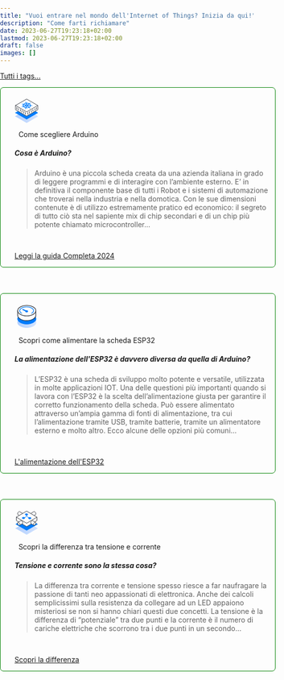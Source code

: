 ```yaml
---
title: "Vuoi entrare nel mondo dell'Internet of Things? Inizia da qui!"
description: "Come farti richiamare"
date: 2023-06-27T19:23:18+02:00
lastmod: 2023-06-27T19:23:18+02:00
draft: false
images: []
---
```

<style>
   .col-md-12 > article:nth-child(1) > h1:nth-child(1) {
   }
   .lead {
   padding-top:    5px;
   padding-bottom: 5px;
   padding-right: 10px;
   padding-left:  10px;
   }
   body {
   background-size: cover;
   background-repeat: no-repeat;
   margin: 0; 
   padding: 0;
   }
   h5 {
   font-weight: 700;
   }
   h3 {
   text-transform: uppercase;
   color: #5f7c57;
   }
   .bz-form {width: 684px; margin: 200px auto 0; }
   .bz-container {
   width: 100%;
   # background-color: #fff;
   padding: 30px 40px 20px;
   border-radius: 7px;
   border: 0px solid #74A1B4;
   }
   .bz-btmmargin {
   margin-bottom: 14px !important;
   }
   .bz-topmargin {
   margin-top: 6px !important;
   }
   .bz-left {float: left; width: 49%; padding-right: 2%; min-width: 300px;}
   .bz-right {float: left; width: 49%; min-width: 300px;}
   .bz-clear {clear: both;}
   input[type='text'], input[type='email'] {
   box-sizing: border-box;
   -webkit-box-sizing: border-box;
   -moz-box-sizing: border-box;
   outline: 0;
   display: block;
   width: 100%;
   padding: 7px;
   border: 0;
   border-bottom: 1px solid #ddd;
   background: transparent;
   margin-bottom: 10px;
   height: 45px;
   }
   input[type='submit'] {
   float: right;
   background-color: #007D7E;
   border: none;
   color: white;
   font-size: 18px;
   text-transform: uppercase;
   font-weight: 700;
   text-shadow: 0 0 10px rgba(0, 0, 0, 0.40);
   padding: 12px 32px;
   text-align: center;
   text-decoration: none;
   display: inline-block;
   font-size: 16px;
   margin: 4px 2px;
   cursor: pointer;
   }
   /* input[type='submit']:hover {
   background-color: #000000;
   } */
   @media only screen and (max-width: 600px) {
   .bz-container {padding: 10px;}
   .bz-form {width: 100%;}
   .bz-left, .bz-right { width: 100%; padding: 0 10px;}
   input[type='submit'] {margin-left: 10px;}
   }
</style>



<section class="section container-fluid mt-n3 pb-3">
   <p> 
      <a class="btn btn-primary btn-lg px-4 mb-2" href="/tags" role="button">Tutti i tags...</a>
   </p>
</section>
<div style="border:solid 1px;border-color:green; padding: 5px 1em 0 2em;" class="bz-container">
   <br>
   <svg width="48" height="48" fill="white" viewBox="0 0 48 48" xmlns="http://www.w3.org/2000/svg">
      <path d="m1.9 34.7 22.1 12.8 22.1-12.7-6.7-3.9-15.4 9.1-15.6-9-6.5 3.7z" fill="url(#b)" stroke="url(#a)" stroke-linecap="round" stroke-linejoin="round" stroke-miterlimit="10"></path>
      <path d="m1.9 27.8 22.1 12.7 22.1-12.7-5.2-3-16.9 10.2-17-10.1-5.1 2.9z" fill="#007CFC" stroke="#007CFC" stroke-linecap="round" stroke-linejoin="round"></path>
      <path d="m1.9 13.317v8.3831l22.1 12.7 22.1-12.7v-8.3727" stroke="#393D45" stroke-linecap="round" stroke-linejoin="round"></path>
      <path d="m1.9 13.2 22.1 12.8 22.1-12.7-22.1-12.8-22.1 12.7z" stroke="#393D45" stroke-linecap="round" stroke-linejoin="round"></path>
      <path d="m14.377 9.8592c-0.072 0.10295-0.0783 0.22081-0.0175 0.32791 0.0608 0.107 0.1838 0.1945 0.3422 0.2434l0.1568 0.0547c0.1842 0.0516 0.3726 0.0962 0.5643 0.1338 0.3587 0.0811 0.7048 0.1849 1.0334 0.3096 0.094 0.0587 0.1607 0.1335 0.1921 0.2156l0.2271 0.0904c-0.1479 0.2273-0.2709 0.4612-0.3682 0.7001-0.4097 1.0038-0.3486 2.0682 0.1755 3.0567-0.0737 0.0252-0.2103 0.0661-0.2453 0.0803-0.0244 0.0824-0.0975 0.1548-0.2036 0.2018-0.3403 0.1049-0.6958 0.1877-1.0616 0.2474-0.1958 0.0272-0.3889 0.0618-0.5783 0.1036-0.0467 0.0112-0.1128 0.0309-0.1621 0.0452-0.1453 0.0403-0.2665 0.11-0.3457 0.199-0.048 0.0526-0.0762 0.112-0.0823 0.1733-0.0061 0.0614 0.0101 0.123 0.0473 0.1799 0.0792 0.102 0.2168 0.1799 0.3827 0.2166s0.3464 0.0292 0.5022-0.0209l0.0045-0.0055c0.0486-0.0136 0.1097-0.0289 0.1515-0.0418 0.1746-0.0613 0.3436-0.1291 0.5061-0.2031 0.3177-0.1315 0.6548-0.2423 1.0064-0.3308 0.1282-0.01 0.2586 0.0038 0.3763 0.0397l0.2503-0.0593c0.9545 1.1436 2.5182 2.0223 4.3914 2.4675l-0.0536 0.1737c0.0673 0.0728 0.1089 0.1544 0.1215 0.2388-0.0828 0.2399-0.2013 0.4736-0.3539 0.6979-0.0884 0.1163-0.1665 0.2358-0.2338 0.3581l-0.0425 0.1073-0.0045 0.0057c-0.0294 0.0529-0.0415 0.1094-0.0355 0.1659s0.0299 0.1117 0.0703 0.1621c0.0403 0.0504 0.0962 0.0949 0.164 0.1307 0.0679 0.0358 0.1462 0.062 0.2301 0.0771s0.1714 0.0187 0.2571 0.0105c0.0856-0.0082 0.1675-0.0279 0.2404-0.058 0.073-0.0299 0.1353-0.0697 0.1832-0.1164 0.0478-0.0469 0.08-0.0998 0.0946-0.1554l0.0103-0.0127c0.0139-0.0328 0.033-0.074 0.0424-0.1033 0.0333-0.1269 0.0554-0.2552 0.0662-0.3841 0.037-0.2451 0.1106-0.487 0.2196-0.7223 0.0665-0.0716 0.1626-0.1294 0.2775-0.1668l0.0864-0.1734c1.9525 0.2319 3.9588-0.0095 5.6401-0.6786l0.1926 0.1506c0.1216 0.0035 0.2392 0.0304 0.3382 0.0773 0.2428 0.199 0.4561 0.4125 0.6371 0.6375 0.0852 0.1188 0.1808 0.2344 0.2862 0.3462 0.0302 0.0288 0.0792 0.0694 0.1112 0.0979 0.0456 0.0487 0.1063 0.0908 0.1779 0.1235 0.0717 0.0328 0.153 0.0555 0.2385 0.0668 0.0855 0.0111 0.1735 0.0107 0.2583-0.0016 0.0847-0.0122 0.1645-0.0359 0.234-0.0696 0.0695-0.0336 0.1273-0.0764 0.1696-0.1257 0.0425-0.0492 0.0684-0.1039 0.0765-0.1603 8e-3 -0.0565-0.0022-0.1136-0.0299-0.1676-0.0277-0.0541-0.0724-0.1039-0.1311-0.1463-0.032-0.0285-0.073-0.0672-0.1051-0.0937-0.1327-0.0985-0.2739-0.1919-0.4229-0.2798-0.2991-0.1836-0.5576-0.3935-0.7681-0.6232-0.0312-0.0643-0.0317-0.133-0.0014-0.197l-0.1626-0.1585c1.4864-0.8422 2.4387-2.0158 2.6752-3.2967 0.0811-0.0013 0.2351-0.0015 0.2761-0.0055 0.0771-0.0668 0.1916-0.111 0.3189-0.1228 0.3778 0.0022 0.7548 0.0283 1.1258 0.0782 0.1945 0.0316 0.3915 0.0557 0.59 0.0726l0.1769 0.0046c0.0861 8e-3 0.1734 0.0041 0.2566-0.0112s0.1604-0.0418 0.2267-0.0777c0.0662-0.036 0.1202-0.0807 0.1582-0.1313 0.0382-0.0505 0.0596-0.1058 0.0631-0.1623 0.0034-0.0565-0.0112-0.1131-0.043-0.1659-0.0318-0.053-0.0801-0.1011-0.1417-0.1414s-0.1353-0.072-0.2163-0.0929c-0.0809-0.0208-0.1675-0.0306-0.2542-0.0285-0.055-0.0019-0.1341-0.0051-0.1861-0.0049-0.1994 0.0055-0.398 0.0184-0.595 0.0387-0.3755 0.0281-0.7548 0.0321-1.1325 0.012-0.1253-0.0195-0.2344-0.0703-0.3036-0.1415-0.0908-0.0024-0.1813-0.0084-0.2711-0.0183-0.1051-1.2968-0.9372-2.529-2.3379-3.4619 0.0482-0.04222 0.1356-0.11556 0.1646-0.13797-0.0328-0.08135-0.0159-0.16746 0.0475-0.23997 0.2349-0.19138 0.4981-0.36714 0.7859-0.5248 0.1564-0.078 0.3058-0.16182 0.4474-0.25104 0.0321-0.02237 0.0714-0.0555 0.1049-0.08145l0.0103-0.01272c0.0618-0.03917 0.1103-0.08642 0.1424-0.13872 0.032-0.05229 0.047-0.10852 0.0439-0.16508s-0.0242-0.11223-0.062-0.16346c-0.0377-0.05122-0.0914-0.09688-0.1574-0.1341-0.066-0.03721-0.143-0.06516-0.2261-0.08202-0.0831-0.01688-0.1705-0.02235-0.2565-0.01606-0.0861 0.00632-0.169 0.02425-0.2434 0.05268-0.0744 0.02842-0.1388 0.06671-0.189 0.11243-0.036 0.02715-0.0889 0.06361-0.1219 0.09081-0.1162 0.10525-0.2229 0.21482-0.3196 0.32822-0.1966 0.20892-0.4244 0.40458-0.6799 0.58417-0.1103 0.04508-0.2384 0.06887-0.3693 0.06858l-0.1815 0.12191c-1.6163-0.76183-3.5979-1.1134-5.5685-0.988l-0.0728-0.18825c-0.1177-0.03488-0.2103-0.09826-0.2581-0.17657-0.0858-0.24111-0.1355-0.48682-0.1482-0.73364 0.0023-0.13026-7e-3 -0.26057-0.0276-0.39032-0.0072-0.032-0.0233-0.07832-0.0341-0.11364-0.0047-0.05847-0.0287-0.11573-0.0703-0.1679-0.0415-0.05219-0.0996-0.0981-0.1703-0.13461-0.0708-0.03651-0.1526-0.06277-0.2398-0.07703-0.0873-0.01424-0.178-0.01615-0.266-0.00557s-0.1712 0.03338-0.2441 0.06689c-0.0728 0.03348-0.1337 0.0769-0.1784 0.12729-0.0446 0.05037-0.0721 0.10656-0.0803 0.16473-0.0084 0.05819 0.0025 0.11701 0.032 0.1725 0.0101 0.03803 0.0214 0.07593 0.034 0.11365 0.0536 0.12658 0.1184 0.25113 0.194 0.37301 0.1299 0.2327 0.225 0.47282 0.284 0.71696-0.0121 0.08373-0.0599 0.1633-0.138 0.22968l0.04 0.18802c-1.9001 0.34074-3.5374 1.1215-4.6077 2.1971-0.0735-0.0257-0.2116-0.0647-0.2521-0.0768-0.1139 0.0381-0.2467 0.0455-0.37 0.0205-0.3411-0.1093-0.6656-0.2398-0.9687-0.3898-0.1548-0.08342-0.3166-0.16097-0.4849-0.23232l-0.1569-0.05474c-0.1502-0.05881-0.3294-0.07671-0.4982-0.04979s-0.3136 0.09646-0.4028 0.19345l3e-3 0.00209zm3.9201 1.9417 2.8092 1.1165-0.0064 0.0079c0.0839 0.0341 0.1526 0.082 0.1991 0.1389 0.0465 0.0568 0.0691 0.1206 0.0654 0.1846-0.0036 0.064-0.0333 0.1261-0.0861 0.1797-0.0528 0.0537-0.1267 0.097-0.2142 0.1256l-2.9099 0.9562c-0.3477-0.749-0.3688-1.5439-0.0609-2.295 0.0571-0.1404 0.1251-0.2787 0.2038-0.4144zm0.7231-0.8969c0.806-0.7551 1.9735-1.3134 3.3226-1.5889l0.4402 2.1129-0.0045 0.0056c0.0135 0.0637 5e-4 0.1285-0.0373 0.1875s-0.0992 0.1101-0.1779 0.1482c-0.0787 0.038-0.1718 0.0615-0.2696 0.068-0.0979 0.0066-0.197-0.0041-0.287-0.0308l-2.9865-0.9025zm-0.2372 4.5443 3.072-0.7287 0.0123 0.0043c0.0925-0.0219 0.1925-0.0271 0.2897-0.0151 0.0972 0.0119 0.1881 0.0406 0.2632 0.083s0.1317 0.097 0.1639 0.1581 0.0388 0.1266 0.0192 0.1895l0.0098 0.0034-0.6504 2.0805c-1.3278-0.3472-2.4461-0.9716-3.1784-1.7745l-0.0013-5e-4zm5.0912-6.3145c1.4184-0.05323 2.8304 0.19713 4.0217 0.71307l-2.2581 1.5308-0.0123-0.0043c-0.0682 0.046-0.1543 0.0791-0.2492 0.0958-0.095 0.0168-0.1954 0.0166-0.2909-5e-4 -0.0956-0.0171-0.1826-0.0505-0.2522-0.0968-0.0696-0.0462-0.1191-0.1036-0.1434-0.1662l-0.8027-2.0704-0.0129-0.00147zm-0.6903 4.1674 0.4643-0.5759 0.9783-0.1167 0.7543 0.428-0.0334 0.651-0.8024 0.3837-0.9617-0.1707-0.3994-0.5994zm3.8497-1.0213c0.0182-0.0247 0.0406-0.048 0.0669-0.0693l1.9921-1.6917c0.9683 0.6893 1.5618 1.5662 1.687 2.4929l-3.2793-0.2179c-0.0882-0.0056-0.1731-0.0248-0.2479-0.0561s-0.1373-0.0738-0.1821-0.1238c-0.0449-0.05-0.0708-0.1062-0.0758-0.1638-0.0048-0.0576 0.0115-0.115 0.0477-0.1673l-0.0086-3e-3zm-2.5105 3.1333c0.0436-0.0508 0.1056-0.0937 0.1808-0.1251 0.0751-0.0314 0.1611-0.0504 0.2504-0.0552 0.0894-0.0047 0.1794 0.0047 0.2624 0.0276 0.083 0.023 0.1565 0.0587 0.2141 0.104l0.0155-0.0017 2.0919 1.6459c-1.2321 0.4504-2.6626 0.621-4.0695 0.4856l1.005-2.0158c0.0104-0.0226 0.0242-0.0443 0.0413-0.065l0.0081-3e-4zm2.4271-1.1522c0.0446-0.0598 0.1141-0.1102 0.2005-0.1454 0.0863-0.0353 0.1864-0.0541 0.2888-0.0543l0.0058-0.0072 3.2772-0.0231c-0.0347 0.1411-0.0802 0.2808-0.1364 0.4186-0.3032 0.752-0.9223 1.4316-1.788 1.9625l-1.8014-1.7918c-0.054-0.0525-0.0863-0.1131-0.0935-0.1758-0.0073-0.0627 0.0106-0.1253 0.052-0.1818l-5e-3 -0.0017z" fill="#007CFC"></path>
      <line x1="4.5" x2="4.5" y1="16.982" y2="20.735" stroke="#393D45" stroke-linecap="round"></line>
      <line x1="7.5" x2="7.5" y1="18.982" y2="22.735" stroke="#393D45" stroke-linecap="round"></line>
      <line x1="11.5" x2="11.5" y1="20.982" y2="24.735" stroke="#393D45" stroke-linecap="round"></line>
      <line x1="14.5" x2="14.5" y1="22.982" y2="26.735" stroke="#393D45" stroke-linecap="round"></line>
      <line x1="18.5" x2="18.5" y1="24.982" y2="28.735" stroke="#393D45" stroke-linecap="round"></line>
      <line x1="21.5" x2="21.5" y1="26.982" y2="30.735" stroke="#393D45" stroke-linecap="round"></line>
      <line x1="26.5" x2="26.5" y1="27.124" y2="30.877" stroke="#393D45" stroke-linecap="round"></line>
      <line x1="29.5" x2="29.5" y1="25.124" y2="28.877" stroke="#393D45" stroke-linecap="round"></line>
      <line x1="33.5" x2="33.5" y1="23.124" y2="26.877" stroke="#393D45" stroke-linecap="round"></line>
      <line x1="36.5" x2="36.5" y1="21.124" y2="24.877" stroke="#393D45" stroke-linecap="round"></line>
      <line x1="40.5" x2="40.5" y1="19.124" y2="22.877" stroke="#393D45" stroke-linecap="round"></line>
      <line x1="43.5" x2="43.5" y1="17.124" y2="20.877" stroke="#393D45" stroke-linecap="round"></line>
      <defs>
         <linearGradient id="b" x1="1.9459" x2="46.073" y1="39.211" y2="39.211" gradientUnits="userSpaceOnUse">
            <stop stop-color="#B2CFFD" offset="0"></stop>
            <stop stop-color="#D3E3FE" offset="1"></stop>
         </linearGradient>
         <linearGradient id="a" x1="1.4459" x2="46.573" y1="39.211" y2="39.211" gradientUnits="userSpaceOnUse">
            <stop stop-color="#B2CFFD" offset="0"></stop>
            <stop stop-color="#D3E3FE" offset="1"></stop>
         </linearGradient>
      </defs>
   </svg>
   <path d="m22.478 5.5456-3.5341 0.71639 0.7359 1.7713c-0.2026 0.0985-0.6077 0.2955-1.0129 0.4925l-3.0686-0.38668-1.4321 1.9487 2.5593 0.8848c-0.0521 0.1506-0.0056 0.5037 0.0929 0.7063l-2.6281 0.7768 1.2369 2.0287 3.0248-0.2183c0.1998 0.1533 0.6515 0.3095 0.8513 0.4628l-0.7751 1.7545 3.4653 0.9452 1.6784-1.4422c0.2518 0.0028 0.7063-0.0929 1.2592 0.014l1.6448 1.5798 3.4329-0.6671-0.6347-1.8205 1.013-0.4925 2.8659 0.4851 1.5334-1.9979-2.4059-1.0846c0.052-0.1505 0.0056-0.5037-0.0929-0.7062l2.6281-0.7769-1.2369-2.0287-3.0249 0.2183c-0.1998-0.15334-0.6514-0.30948-0.8512-0.46282l0.7258-1.8558-3.4653-0.9452-1.7797 1.4915c-0.5036-0.0056-0.8047-0.10969-1.2592-0.01398l-1.5463-1.3773zm3.9243 4.9802c1.1003 0.7174 1.0891 1.7248-0.1264 2.3158-1.2156 0.591-2.7266 0.5742-3.8789 0.0073-1.1003-0.7174-1.0891-1.7248 0.1264-2.3158 1.3169-0.64023 2.7787-0.72476 3.8789-0.0073z" clip-rule="evenodd" fill="#1062FE" fill-rule="evenodd"></path>
   <path d="M22.0242 11.036C23.3052 10.3373 23.3052 9.17283 22.1407 8.47414C21.7913 8.24124 21.3255 8.12479 20.9762 8.12479C21.9078 7.42609 21.7913 6.37805 20.7433 5.67935C19.4623 4.98065 17.4827 4.98065 16.3182 5.67935C16.2017 5.5629 16.0853 5.5629 15.9688 5.44645C14.9208 4.8642 13.1741 4.8642 12.0096 5.44645C10.7286 6.0287 10.7286 6.96029 11.6602 7.65899L17.7156 11.1525C18.8801 11.7347 20.7433 11.7347 22.0242 11.036Z" fill="#007CFC"></path>

   &nbsp;&nbsp;Come scegliere Arduino

   ##### Cosa è Arduino?

   > Arduino è una piccola scheda creata da una azienda italiana in grado di leggere programmi e di interagire con l’ambiente esterno. E’ in definitiva il componente base di tutti i Robot e i sistemi di automazione che troverai nella industria e nella domotica. 
   Con le sue dimensioni contenute è di utilizzo estremamente pratico ed economico: il segreto di tutto ciò sta nel sapiente mix di chip secondari e di un chip più potente chiamato microcontroller...
   <br>
   <p> 
      <a class="btn btn-primary btn-lg px-4 mb-2" href="/blog/la-guida-definitiva-per-scegliere-il-tuo-arduino" role="button">Leggi la guida Completa 2024</a>
   </p>
</div>
<br>
<br>
<br>
<div style="border:solid 1px;border-color:green; padding: 5px 1em 0 2em;" class="bz-container">
   <br>
   <svg width="48" height="48" viewBox="0 0 34 35" fill="none" xmlns="http://www.w3.org/2000/svg">
      <g clip-path="url(#clip0_2870_2480)">
         <path fill-rule="evenodd" clip-rule="evenodd" d="M16.8636 23.4988C9.35025 23.4305 6.95964 20.6984 6.54982 20.9716C2.79315 23.9086 3.27128 28.1434 7.91588 30.8072C13.0386 33.7443 21.4399 33.7443 26.5626 30.8072C31.0023 28.2117 31.617 24.2501 28.3385 21.3131C27.7921 20.9033 23.0109 23.5671 16.8636 23.4988Z" fill="url(#paint0_linear_2870_2480)" stroke="url(#paint1_linear_2870_2480)" stroke-miterlimit="10" stroke-linecap="round" stroke-linejoin="round"></path>
         <path fill-rule="evenodd" clip-rule="evenodd" d="M17.4102 23.3622C7.30131 23.4305 4.6375 17.898 4.56919 18.0346C3.20313 20.6301 4.29598 23.6354 7.84774 25.6845C12.9705 28.6216 21.3717 28.6216 26.4945 25.6845C30.0462 23.6354 31.1391 20.6984 29.773 18.1029C29.7047 17.9663 27.1092 22.7475 17.4102 23.3622Z" fill="#007BFC" stroke="#007BFC" stroke-miterlimit="10" stroke-linecap="round" stroke-linejoin="round"></path>
         <path d="M11.5 7.01001L17 9.51001" stroke="#007BFC" stroke-width="1.6" stroke-miterlimit="10" stroke-linecap="round" stroke-linejoin="round"></path>
         <path d="M4.02295 8.74536C4.02295 10.248 4.02295 14.8926 4.02295 15.3708C4.02295 17.3515 5.32071 19.264 7.84792 20.7667C12.9706 23.7037 21.3719 23.7037 26.4947 20.7667C28.9536 19.3323 30.2513 17.4198 30.3196 15.5757C30.3196 14.6877 30.3196 11.0677 30.3196 9.4967" stroke="#393D45" stroke-linecap="round" stroke-linejoin="round"></path>
         <path fill-rule="evenodd" clip-rule="evenodd" d="M26.4946 3.21278C21.3719 0.275752 12.9706 0.275752 7.84791 3.21278C2.72518 6.14981 2.72518 10.9993 7.84791 13.9364C12.9706 16.8734 21.3719 16.8734 26.4946 13.9364C31.6174 10.9993 31.6857 6.14981 26.4946 3.21278Z" stroke="#393D45" stroke-linecap="round" stroke-linejoin="round"></path>
         <path d="M9.91545 12.4084C6.02818 10.273 6.02818 6.74703 9.91545 4.61159C13.8027 2.47615 20.1778 2.47615 24.0651 4.61159C28.0042 6.74703 27.9523 10.273 24.0651 12.4084" stroke="#007BFC" stroke-linecap="round" stroke-linejoin="round"></path>
         <ellipse cx="17" cy="9.51001" rx="2" ry="1.5" fill="#007BFC"></ellipse>
      </g>
      <defs>
         <lineargradient id="paint0_linear_2870_2480" x1="4.03709" y1="27.0137" x2="30.3737" y2="27.0137" gradientUnits="userSpaceOnUse">
            <stop stop-color="#B2CFFD"></stop>
            <stop offset="1" stop-color="#D3E3FE"></stop>
         </lineargradient>
         <lineargradient id="paint1_linear_2870_2480" x1="3.69557" y1="27.0137" x2="30.7152" y2="27.0137" gradientUnits="userSpaceOnUse">
            <stop stop-color="#B2CFFD"></stop>
            <stop offset="1" stop-color="#D3E3FE"></stop>
         </lineargradient>
         <clippath id="clip0_2870_2480">
            <rect width="34" height="34" fill="white" transform="translate(0 0.0100098)"></rect>
         </clippath>
      </defs>
   </svg>

   &nbsp;&nbsp;Scopri come alimentare la scheda ESP32

   ##### La alimentazione dell'ESP32 è davvero diversa da quella di Arduino?

   > L’ESP32 è una scheda di sviluppo molto potente e versatile, utilizzata in molte applicazioni IOT. Una delle questioni più importanti quando si lavora con l’ESP32 è la scelta dell’alimentazione giusta per garantire il corretto funzionamento della scheda. 
   Può essere alimentato attraverso un’ampia gamma di fonti di alimentazione, tra cui l’alimentazione tramite USB, tramite batterie, tramite un alimentatore esterno e molto altro. Ecco alcune delle opzioni più comuni...
   <br>
   <p> 
      <a class="btn btn-primary btn-lg px-4 mb-2" href="/blog/esp32-e-la-sua-alimentazione/" role="button">L'alimentazione dell'ESP32</a>
</div>
<br>
<br>
<br>
<div style="border:solid 1px;border-color:green; padding: 5px 1em 0 2em;" class="bz-container">
   <br>
   <svg width="48" height="49" fill="none" viewBox="0 0 48 49" xmlns="http://www.w3.org/2000/svg">
      <g clip-path="url(#c)" stroke-linecap="round" stroke-linejoin="round">
         <path d="m2.5 34.91 21.5 12.3 21.5-12.3-6.9-3.9-14.6 8.3-14.4-8.4-7.1 4z" fill="url(#b)" stroke="url(#a)"></path>
         <path d="m39.3 29.21c2.3-0.7 3.3-4.1 3.3-4.1l2.9 1.6-21.5 12.3-21.5-12.3 3.1-1.7s0.5 4.1 3.9 4.3c1.4 0.1 5.36-2.74 5.36-2.74l9 5.34 9.4-5.3c0.14-0.1 4.54 3 6.04 2.6z" fill="#007CFC" stroke="#007CFC"></path>
         <path d="m7.8 22.01-4.3-2.4v-6.6" stroke="#393D45"></path>
         <path d="m33.3 26.21-9.2 5.4-9.13-5.39" stroke="#393D45"></path>
         <path d="m44.5 13.01v6.6l-4.1 2.5" stroke="#393D45"></path>
         <path d="m3.5 12.81 20.5 12.1 20.5-12.1-20.5-12-20.5 12z" stroke="#393D45"></path>
         <path d="m21.9 6.41c0.5712-0.29793 1.2058-0.45352 1.85-0.45352s1.2789 0.15559 1.85 0.45352c1 0.6 1 1.5 0 2.1-0.5711 0.29794-1.2058 0.45353-1.85 0.45353s-1.2788-0.15559-1.85-0.45353c-1-0.5-1-1.5 0-2.1z" fill="#007CFC" stroke="#007CFC"></path>
         <path d="m24 9.01v0.8c0.0191 0.54729 0.1876 1.0789 0.4873 1.5372 0.2996 0.4583 0.719 0.8259 1.2127 1.0628 1.4 0.7 3.2 1.7 3.2 1.7" stroke="#007CFC"></path>
         <path d="m24 9.01v0.8c-0.0191 0.54729-0.1876 1.0789-0.4873 1.5372-0.2996 0.4583-0.719 0.8259-1.2127 1.0628-1.4 0.7-3.2 1.7-3.2 1.7" stroke="#007CFC"></path>
         <path d="m28.4 13.71c0.5711-0.2979 1.2058-0.4535 1.85-0.4535s1.2788 0.1556 1.85 0.4535c1 0.6 1 1.5 0 2.2-0.5712 0.2979-1.2058 0.4535-1.85 0.4535s-1.2789-0.1556-1.85-0.4535c-0.2218-0.0861-0.4123-0.2372-0.5467-0.4335-0.1343-0.1963-0.2062-0.4286-0.2062-0.6665s0.0719-0.4702 0.2062-0.6665c0.1344-0.1963 0.3249-0.3474 0.5467-0.4335z" fill="#007CFC" stroke="#007CFC"></path>
         <path d="m15.9 13.51c0.5712-0.2979 1.2058-0.4535 1.85-0.4535s1.2789 0.1556 1.85 0.4535c1 0.6 1 1.5 0 2.1-0.5711 0.2979-1.2058 0.4535-1.85 0.4535s-1.2788-0.1556-1.85-0.4535c-1-0.5-1-1.5 0-2.1z" fill="#007CFC" stroke="#007CFC"></path>
         <path d="m9.3099 9.26-2.62-1.54c-0.2454-0.17326-0.43919-0.40986-0.5607-0.68459-0.12152-0.27473-0.1662-0.57728-0.1293-0.87541 0.04211-0.82795 0.2775-1.6345 0.68731-2.3552s0.98266-1.3353 1.6727-1.7948c0.27377-0.17567 0.58922-0.27563 0.9142-0.28968 0.32499-0.01405 0.64788 0.0583 0.93582 0.20968l5.72 3.39" stroke="#393D45"></path>
         <path d="m32.4 5.35c0.0809-0.08957 0.1797-0.16112 0.29-0.21l5.49-3.24c0.2868-0.14137 0.6054-0.20557 0.9246-0.18629 0.3191 0.01929 0.6277 0.12141 0.8954 0.29629 0.7033 0.45692 1.2883 1.0739 1.7072 1.8005 0.4189 0.72655 0.6597 1.542 0.7028 2.3795 0.0316 0.30289-0.0207 0.60864-0.1512 0.88378-0.1305 0.27515-0.3342 0.50909-0.5888 0.67622l-2.67 1.57" stroke="#393D45"></path>
         <path d="m5.9999 24.68c-0.03199-0.3015 0.02023-0.606 0.15086-0.8796s0.33456-0.5057 0.58914-0.6704l5.49-3.2c0.2735-0.1518 0.5838-0.2247 0.8963-0.2105 0.3125 0.0141 0.615 0.1147 0.8737 0.2905 0.7002 0.4506 1.2837 1.0607 1.7026 1.7804 0.4189 0.7196 0.6613 1.5282 0.7074 2.3596 0.0327 0.303-0.0191 0.6092-0.1497 0.8845-0.1306 0.2754-0.3349 0.5092-0.5903 0.6755l-5.49 3.23c-0.28765 0.1509-0.60978 0.2238-0.93435 0.2115-0.32457-0.0122-0.64026-0.1093-0.91567-0.2815-0.68975-0.4667-1.26-1.0892-1.6648-1.8171-0.40475-0.7278-0.63262-1.5407-0.6652-2.3729z" stroke="#393D45"></path>
         <path d="m10.29 28.86c0.1805-0.1913 0.3192-0.4182 0.407-0.6662 0.0878-0.2479 0.1229-0.5115 0.103-0.7738-0.0454-0.837-0.2873-1.6515-0.706-2.3777-0.41866-0.7262-1.0024-1.3436-1.704-1.8023-0.41486-0.257-0.91447-0.3397-1.39-0.23" stroke="#393D45"></path>
         <path d="m40 28.87c-0.2754 0.1722-0.5911 0.2692-0.9157 0.2815s-0.6467-0.0606-0.9343-0.2115l-5.46-3.23c-0.2463-0.1725-0.4407-0.409-0.5623-0.6839s-0.1658-0.5779-0.1277-0.8761c0.0405-0.8269 0.2753-1.6327 0.6853-2.352s0.9837-1.3318 1.6747-1.788c0.2671-0.1919 0.5844-0.3017 0.913-0.3159s0.6543 0.0678 0.937 0.2359l5.49 3.2c0.2545 0.1647 0.4585 0.3968 0.5891 0.6704s0.1829 0.5781 0.1509 0.8796c-0.0449 0.842-0.2896 1.6612-0.7139 2.3898s-1.016 1.3457-1.7261 1.8002z" stroke="#393D45"></path>
         <path d="m41.44 23.01c-0.2451-0.0568-0.4992-0.0631-0.7468-0.0184s-0.4835 0.1394-0.6932 0.2784c-0.7016 0.4587-1.2854 1.0761-1.704 1.8023-0.4187 0.7262-0.6606 1.5407-0.706 2.3777-0.0199 0.2623 0.0152 0.5259 0.103 0.7738 0.0878 0.248 0.2264 0.4749 0.407 0.6662" stroke="#393D45"></path>
      </g>
      <defs>
         <lineargradient id="b" x1="2.9" x2="45.9" y1="39.06" y2="39.06" gradientUnits="userSpaceOnUse">
            <stop stop-color="#B2CFFD" offset="0"></stop>
            <stop stop-color="#D3E3FE" offset="1"></stop>
         </lineargradient>
         <lineargradient id="a" x1="95.38" x2="1987.4" y1="-22834" y2="-22834" gradientUnits="userSpaceOnUse">
            <stop stop-color="#B2CFFD" offset="0"></stop>
            <stop stop-color="#D3E3FE" offset="1"></stop>
         </lineargradient>
         <clippath id="c">
            <rect transform="translate(0 .01001)" width="48" height="48" fill="#fff"></rect>
         </clippath>
      </defs>
   </svg>

   &nbsp;&nbsp;Scopri la differenza tra tensione e corrente

   ##### Tensione e corrente sono la stessa cosa?

   > La differenza tra corrente e tensione spesso riesce a far naufragare la passione di tanti neo appassionati di elettronica. Anche dei calcoli semplicissimi sulla resistenza da collegare ad un LED appaiono misteriosi se non si hanno chiari questi due concetti.
   La tensione è la differenza di “potenziale” tra due punti e la corrente è il numero di cariche elettriche che scorrono tra i due punti in un secondo...
   <br>
   <p> 
      <a class="btn btn-primary btn-lg px-4 mb-2" href="/blog/la-differenza-tra-corrente-e-tensione" role="button">Scopri la differenza</a>
</div>
<br>
